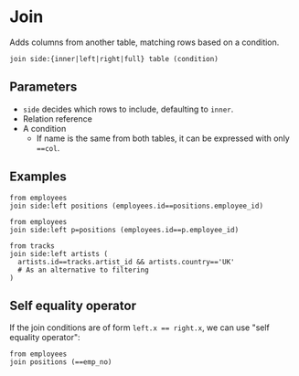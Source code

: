 # Join

Adds columns from another table, matching rows based on a condition.

```prql no-eval
join side:{inner|left|right|full} table (condition)
```

## Parameters

- `side` decides which rows to include, defaulting to `inner`.
- Relation reference
- A condition
  - If name is the same from both tables, it can be expressed with only `==col`.

## Examples

```prql
from employees
join side:left positions (employees.id==positions.employee_id)
```

```prql
from employees
join side:left p=positions (employees.id==p.employee_id)
```

```prql
from tracks
join side:left artists (
  artists.id==tracks.artist_id && artists.country=='UK'
  # As an alternative to filtering
)
```

## Self equality operator

If the join conditions are of form `left.x == right.x`, we can use "self
equality operator":

```prql
from employees
join positions (==emp_no)
```

